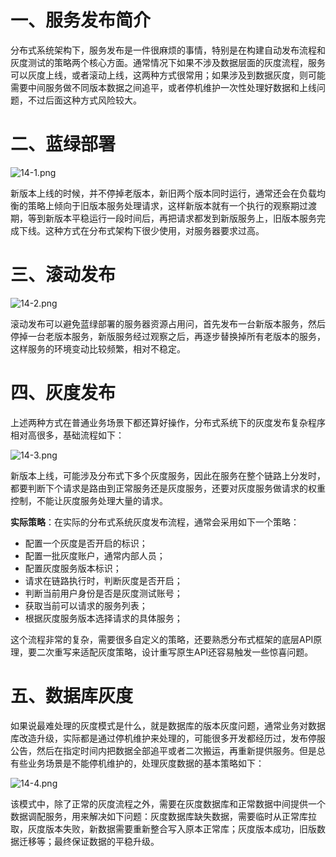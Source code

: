
# 一、服务发布简介

分布式系统架构下，服务发布是一件很麻烦的事情，特别是在构建自动发布流程和灰度测试的策略两个核心方面。通常情况下如果不涉及数据层面的灰度流程，服务可以灰度上线，或者滚动上线，这两种方式很常用；如果涉及到数据灰度，则可能需要中间服务做不同版本数据之间追平，或者停机维护一次性处理好数据和上线问题，不过后面这种方式风险较大。

# 二、蓝绿部署

![](https://images.gitee.com/uploads/images/2022/0212/131121_50269883_5064118.png "14-1.png")

新版本上线的时候，并不停掉老版本，新旧两个版本同时运行，通常还会在负载均衡的策略上倾向于旧版本服务处理请求，这样新版本就有一个执行的观察期过渡期，等到新版本平稳运行一段时间后，再把请求都发到新版服务上，旧版本服务完成下线。这种方式在分布式架构下很少使用，对服务器要求过高。

# 三、滚动发布

![](https://images.gitee.com/uploads/images/2022/0212/131142_5d805a6b_5064118.png "14-2.png")

滚动发布可以避免蓝绿部署的服务器资源占用问，首先发布一台新版本服务，然后停掉一台老版本服务，新版服务经过观察之后，再逐步替换掉所有老版本的服务，这样服务的环境变动比较频繁，相对不稳定。

# 四、灰度发布

上述两种方式在普通业务场景下都还算好操作，分布式系统下的灰度发布复杂程序相对高很多，基础流程如下：

![](https://images.gitee.com/uploads/images/2022/0212/131154_fe6fe87b_5064118.png "14-3.png")

新版本上线，可能涉及分布式下多个灰度服务，因此在服务在整个链路上分发时，都要判断下个请求是路由到正常服务还是灰度服务，还要对灰度服务做请求的权重控制，不能让灰度服务处理大量的请求。

**实际策略**：在实际的分布式系统灰度发布流程，通常会采用如下一个策略：

- 配置一个灰度是否开启的标识；
- 配置一批灰度账户，通常内部人员；
- 配置灰度服务版本标识；
- 请求在链路执行时，判断灰度是否开启；
- 判断当前用户身份是否是灰度测试账号；
- 获取当前可以请求的服务列表；
- 根据灰度服务版本选择请求的具体服务；

这个流程非常的复杂，需要很多自定义的策略，还要熟悉分布式框架的底层API原理，要二次重写来适配灰度策略，设计重写原生API还容易触发一些惊喜问题。

# 五、数据库灰度

如果说最难处理的灰度模式是什么，就是数据库的版本灰度问题，通常业务对数据库改造升级，实际都是通过停机维护来处理的，可能很多开发都经历过，发布停服公告，然后在指定时间内把数据全部追平或者二次搬运，再重新提供服务。但是总有些业务场景是不能停机维护的，处理灰度数据的基本策略如下：

![](https://images.gitee.com/uploads/images/2022/0212/131206_efc1316d_5064118.png "14-4.png")

该模式中，除了正常的灰度流程之外，需要在灰度数据库和正常数据中间提供一个数据调配服务，用来解决如下问题：灰度数据库缺失数据，需要临时从正常库拉取，灰度版本失败，新数据需要重新整合写入原本正常库；灰度版本成功，旧版数据迁移等；最终保证数据的平稳升级。

